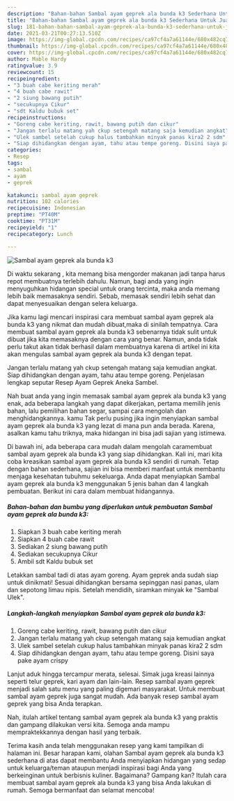 ```yaml
---
description: "Bahan-bahan Sambal ayam geprek ala bunda k3 Sederhana Untuk Jualan"
title: "Bahan-bahan Sambal ayam geprek ala bunda k3 Sederhana Untuk Jualan"
slug: 181-bahan-bahan-sambal-ayam-geprek-ala-bunda-k3-sederhana-untuk-jualan
date: 2021-03-21T00:27:13.510Z
image: https://img-global.cpcdn.com/recipes/ca97cf4a7a61144e/680x482cq70/sambal-ayam-geprek-ala-bunda-k3-foto-resep-utama.jpg
thumbnail: https://img-global.cpcdn.com/recipes/ca97cf4a7a61144e/680x482cq70/sambal-ayam-geprek-ala-bunda-k3-foto-resep-utama.jpg
cover: https://img-global.cpcdn.com/recipes/ca97cf4a7a61144e/680x482cq70/sambal-ayam-geprek-ala-bunda-k3-foto-resep-utama.jpg
author: Mable Hardy
ratingvalue: 3.9
reviewcount: 15
recipeingredient:
- "3 buah cabe keriting merah"
- "4 buah cabe rawit"
- "2 siung bawang putih"
- "secukupnya Cikur"
- "sdt Kaldu bubuk set"
recipeinstructions:
- "Goreng cabe keriting, rawit, bawang putih dan cikur"
- "Jangan terlalu matang yah ckup setengah matang saja kemudian angkat"
- "Ulek sambel setelah cukup halus tambahkan minyak panas kira2 2 sdm"
- "Siap dihidangkan dengan ayam, tahu atau tempe goreng. Disini saya pake ayam crispy"
categories:
- Resep
tags:
- sambal
- ayam
- geprek

katakunci: sambal ayam geprek 
nutrition: 102 calories
recipecuisine: Indonesian
preptime: "PT40M"
cooktime: "PT31M"
recipeyield: "1"
recipecategory: Lunch

---
```



![Sambal ayam geprek ala bunda k3](https://img-global.cpcdn.com/recipes/ca97cf4a7a61144e/680x482cq70/sambal-ayam-geprek-ala-bunda-k3-foto-resep-utama.jpg)

Di waktu  sekarang , kita memang bisa mengorder makanan jadi tanpa harus repot membuatnya terlebih dahulu. Namun, bagi anda yang ingin menyuguhkan hidangan special untuk orang tercinta, maka anda memang lebih baik memasaknya sendiri. Sebab, memasak sendiri lebih sehat dan dapat menyesuaikan dengan selera keluarga.

Jika kamu lagi mencari inspirasi cara membuat sambal ayam geprek ala bunda k3 yang nikmat dan mudah dibuat,maka di sinilah tempatnya. Cara membuat sambal ayam geprek ala bunda k3  sebenarnya tidak sulit untuk dibuat jika kita memasaknya dengan cara yang benar. Namun, anda tidak perlu takut akan tidak berhasil dalam membuatnya 
karena di artikel ini kita akan mengulas sambal ayam geprek ala bunda k3 dengan tepat.  

Jangan terlalu matang yah ckup setengah matang saja kemudian angkat. Siap dihidangkan dengan ayam, tahu atau tempe goreng. Penjelasan lengkap seputar Resep Ayam Geprek Aneka Sambel.

Nah buat anda yang ingin memasak sambal ayam geprek ala bunda k3 yang enak, ada beberapa langkah yang dapat dikerjakan, pertama memilih jenis bahan, lalu pemilihan bahan segar, sampai cara mengolah dan menghidangkannya. kamu Tak perlu pusing jika ingin menyiapkan sambal ayam geprek ala bunda k3 yang lezat di mana pun anda berada. Karena, asalkan kamu  tahu triknya, maka hidangan ini bisa jadi sajian yang istimewa.

Di bawah ini, ada beberapa cara mudah dalam mengolah caramembuat sambal ayam geprek ala bunda k3 yang siap dihidangkan. Kali ini, mari kita coba kreasikan sambal ayam geprek ala bunda k3 sendiri di rumah. Tetap dengan bahan sederhana, sajian ini bisa memberi manfaat untuk membantu menjaga kesehatan tubuhmu sekeluarga. Anda dapat menyiapkan Sambal ayam geprek ala bunda k3 menggunakan 5 jenis bahan dan 4 langkah pembuatan. Berikut ini cara dalam membuat hidangannya.

<!--inarticleads1-->

##### Bahan-bahan dan bumbu yang diperlukan untuk pembuatan Sambal ayam geprek ala bunda k3:

1. Siapkan 3 buah cabe keriting merah
1. Siapkan 4 buah cabe rawit
1. Sediakan 2 siung bawang putih
1. Sediakan secukupnya Cikur
1. Ambil sdt Kaldu bubuk set


Letakkan sambal tadi di atas ayam goreng. Ayam geprek anda sudah siap untuk dinikmati! Sesuai dihidangkan bersama sepinggan nasi panas, ulam dan sepotong limau nipis. Setelah mendidih, siramkan minyak ke &#34;Sambal Ulek&#34;. 

<!--inarticleads2-->

##### Langkah-langkah menyiapkan Sambal ayam geprek ala bunda k3:

1. Goreng cabe keriting, rawit, bawang putih dan cikur
1. Jangan terlalu matang yah ckup setengah matang saja kemudian angkat
1. Ulek sambel setelah cukup halus tambahkan minyak panas kira2 2 sdm
1. Siap dihidangkan dengan ayam, tahu atau tempe goreng. Disini saya pake ayam crispy


Lanjut aduk hingga tercampur merata, selesai. Simak juga kreasi lainnya seperti telur geprek, kari ayam dan lain-lain. Resep sambal ayam geprek menjadi salah satu menu yang paling digemari masyarakat. Untuk membuat sambal ayam geprek juga sangat mudah. Ada banyak resep sambal ayam geprek yang bisa Anda terapkan. 

Nah, itulah artikel tentang  sambal ayam geprek ala bunda k3  yang praktis dan gampang dilakukan versi kita. Semoga anda mampu mempraktekkannya dengan hasil yang terbaik. 

Terima kasih anda telah menggunakan resep yang kami tampilkan di halaman ini. Besar harapan kami, olahan  Sambal ayam geprek ala bunda k3 sederhana di atas dapat membantu Anda menyiapkan hidangan yang sedap untuk keluarga/teman ataupun menjadi inspirasi bagi Anda yang berkeinginan untuk berbisnis kuliner. Bagaimana? Gampang kan? Itulah cara membuat sambal ayam geprek ala bunda k3 yang bisa Anda lakukan di rumah. Semoga bermanfaat dan selamat mencoba!

